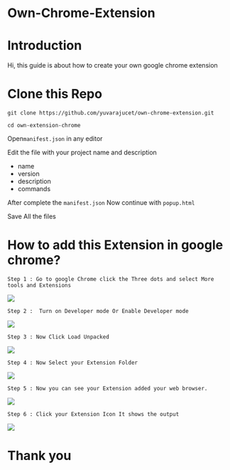 # Own-Chrome-Extension
<h1>Introduction</h1>
<p>Hi, this guide is about how to create your own google chrome extension</p>

<h1>Clone this Repo</h1>

```git clone https://github.com/yuvarajucet/own-chrome-extension.git```

```cd own-extension-chrome```

Open```manifest.json``` in any editor
<p>Edit the file with your project name and description</p>
<ul>
<li>name</li> 
<li>version</li>
<li>description</li>
<li>commands</li>
</ul>

After complete the  ```manifest.json```  Now continue with  ```popup.html```

<p>Save All the files</p>

# How to add this Extension in google chrome?
```
Step 1 : Go to google Chrome click the Three dots and select More tools and Extensions
```
<img src="https://raw.githubusercontent.com/yuvarajucet/own-extension-chrome/master/img/1.png"/>

```
Step 2 :  Turn on Developer mode Or Enable Developer mode
```
<img src="https://raw.githubusercontent.com/yuvarajucet/own-extension-chrome/master/img/2.png"/>

```
Step 3 : Now Click Load Unpacked
```
<img src="https://raw.githubusercontent.com/yuvarajucet/own-extension-chrome/master/img/3.png"/>

```
Step 4 : Now Select your Extension Folder
```
<img src="https://raw.githubusercontent.com/yuvarajucet/own-extension-chrome/master/img/4.png"/>

```
Step 5 : Now you can see your Extension added your web browser.
```
<img src="https://raw.githubusercontent.com/yuvarajucet/own-extension-chrome/master/img/5.png"/>

```
Step 6 : Click your Extension Icon It shows the output
```
<img src="https://raw.githubusercontent.com/yuvarajucet/own-extension-chrome/master/img/6.png"/>

# Thank you
